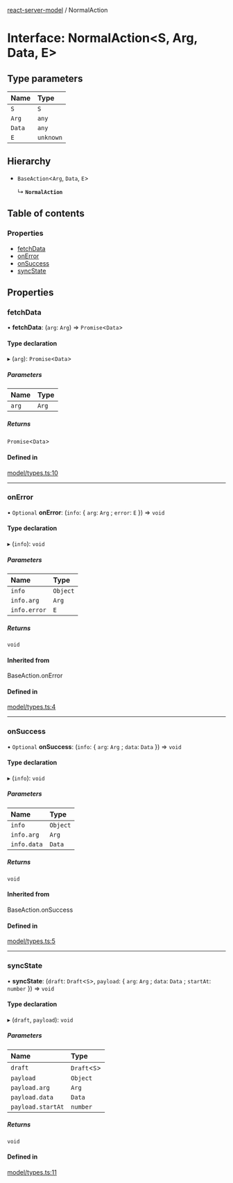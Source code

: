 [react-server-model](../README.md) / NormalAction

# Interface: NormalAction<S, Arg, Data, E\>

## Type parameters

| Name | Type |
| :------ | :------ |
| `S` | `S` |
| `Arg` | `any` |
| `Data` | `any` |
| `E` | `unknown` |

## Hierarchy

- `BaseAction`<`Arg`, `Data`, `E`\>

  ↳ **`NormalAction`**

## Table of contents

### Properties

- [fetchData](NormalAction.md#fetchdata)
- [onError](NormalAction.md#onerror)
- [onSuccess](NormalAction.md#onsuccess)
- [syncState](NormalAction.md#syncstate)

## Properties

### fetchData

• **fetchData**: (`arg`: `Arg`) => `Promise`<`Data`\>

#### Type declaration

▸ (`arg`): `Promise`<`Data`\>

##### Parameters

| Name | Type |
| :------ | :------ |
| `arg` | `Arg` |

##### Returns

`Promise`<`Data`\>

#### Defined in

[model/types.ts:10](https://github.com/jason89521/react-fetch/blob/1201b7b/src/lib/model/types.ts#L10)

___

### onError

• `Optional` **onError**: (`info`: { `arg`: `Arg` ; `error`: `E`  }) => `void`

#### Type declaration

▸ (`info`): `void`

##### Parameters

| Name | Type |
| :------ | :------ |
| `info` | `Object` |
| `info.arg` | `Arg` |
| `info.error` | `E` |

##### Returns

`void`

#### Inherited from

BaseAction.onError

#### Defined in

[model/types.ts:4](https://github.com/jason89521/react-fetch/blob/1201b7b/src/lib/model/types.ts#L4)

___

### onSuccess

• `Optional` **onSuccess**: (`info`: { `arg`: `Arg` ; `data`: `Data`  }) => `void`

#### Type declaration

▸ (`info`): `void`

##### Parameters

| Name | Type |
| :------ | :------ |
| `info` | `Object` |
| `info.arg` | `Arg` |
| `info.data` | `Data` |

##### Returns

`void`

#### Inherited from

BaseAction.onSuccess

#### Defined in

[model/types.ts:5](https://github.com/jason89521/react-fetch/blob/1201b7b/src/lib/model/types.ts#L5)

___

### syncState

• **syncState**: (`draft`: `Draft`<`S`\>, `payload`: { `arg`: `Arg` ; `data`: `Data` ; `startAt`: `number`  }) => `void`

#### Type declaration

▸ (`draft`, `payload`): `void`

##### Parameters

| Name | Type |
| :------ | :------ |
| `draft` | `Draft`<`S`\> |
| `payload` | `Object` |
| `payload.arg` | `Arg` |
| `payload.data` | `Data` |
| `payload.startAt` | `number` |

##### Returns

`void`

#### Defined in

[model/types.ts:11](https://github.com/jason89521/react-fetch/blob/1201b7b/src/lib/model/types.ts#L11)
